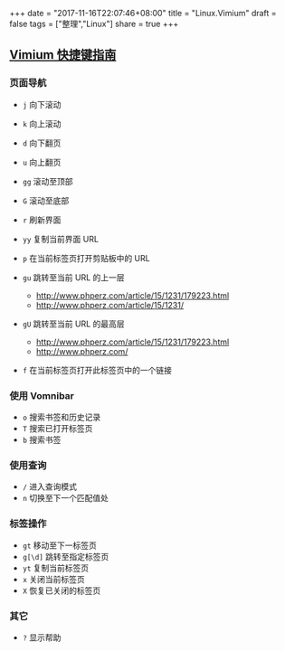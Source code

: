 +++
date = "2017-11-16T22:07:46+08:00"
title = "Linux.Vimium"
draft = false
tags = ["整理","Linux"]
share = true
+++


## [Vimium 快捷键指南](http://www.phperz.com/article/15/1231/179223.html)

### 页面导航
- `j`        向下滚动
- `k`        向上滚动
- `d`        向下翻页
- `u`        向上翻页
- `gg`        滚动至顶部
- `G`        滚动至底部

- `r`        刷新界面

- `yy`        复制当前界面 URL
- `p`        在当前标签页打开剪贴板中的 URL
- `gu`        跳转至当前 URL 的上一层
    - http://www.phperz.com/article/15/1231/179223.html
    - http://www.phperz.com/article/15/1231/
- `gU`        跳转至当前 URL 的最高层
    - http://www.phperz.com/article/15/1231/179223.html
    - http://www.phperz.com/
- `f`        在当前标签页打开此标签页中的一个链接

### 使用 Vomnibar
- `o`        搜索书签和历史记录
- `T`        搜索已打开标签页
- `b`        搜索书签

### 使用查询
- `/`        进入查询模式
- `n`        切换至下一个匹配值处

### 标签操作
- `gt`        移动至下一标签页
- `g[\d]`    跳转至指定标签页
- `yt`        复制当前标签页
- `x`        关闭当前标签页
- `X`        恢复已关闭的标签页

### 其它
- `?`        显示帮助
